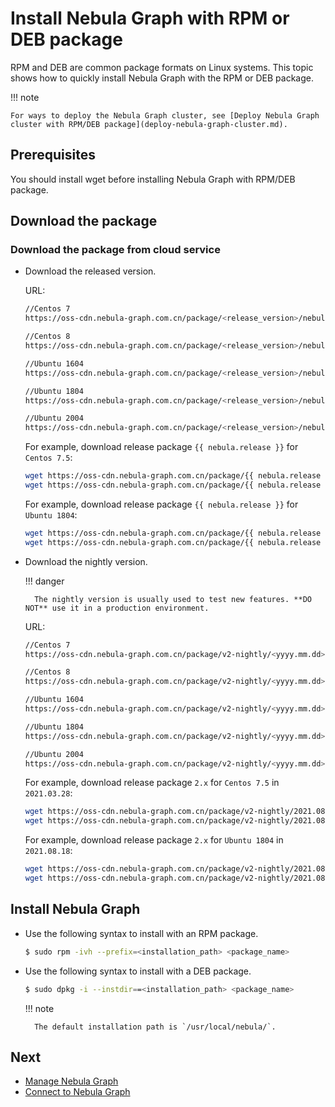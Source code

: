 # Install Nebula Graph with RPM or DEB package

RPM and DEB are common package formats on Linux systems. This topic shows how to quickly install Nebula Graph with the RPM or DEB package.

!!! note

    For ways to deploy the Nebula Graph cluster, see [Deploy Nebula Graph cluster with RPM/DEB package](deploy-nebula-graph-cluster.md).

## Prerequisites

You should install wget before installing Nebula Graph with RPM/DEB package.

## Download the package

### Download the package from cloud service

* Download the released version.

    URL:

    ```bash
    //Centos 7
    https://oss-cdn.nebula-graph.com.cn/package/<release_version>/nebula-graph-<release_version>.el7.x86_64.rpm

    //Centos 8
    https://oss-cdn.nebula-graph.com.cn/package/<release_version>/nebula-graph-<release_version>.el8.x86_64.rpm

    //Ubuntu 1604
    https://oss-cdn.nebula-graph.com.cn/package/<release_version>/nebula-graph-<release_version>.ubuntu1604.amd64.deb

    //Ubuntu 1804
    https://oss-cdn.nebula-graph.com.cn/package/<release_version>/nebula-graph-<release_version>.ubuntu1804.amd64.deb

    //Ubuntu 2004
    https://oss-cdn.nebula-graph.com.cn/package/<release_version>/nebula-graph-<release_version>.ubuntu2004.amd64.deb
    ```

    For example, download release package `{{ nebula.release }}` for `Centos 7.5`:

    ```bash
    wget https://oss-cdn.nebula-graph.com.cn/package/{{ nebula.release }}/nebula-graph-{{ nebula.release }}.el7.x86_64.rpm
    wget https://oss-cdn.nebula-graph.com.cn/package/{{ nebula.release }}/nebula-graph-{{ nebula.release }}.el7.x86_64.rpm.sha256sum.txt
    ```

    For example, download release package `{{ nebula.release }}` for `Ubuntu 1804`:

    ```bash
    wget https://oss-cdn.nebula-graph.com.cn/package/{{ nebula.release }}/nebula-graph-{{ nebula.release }}.ubuntu1804.amd64.deb
    wget https://oss-cdn.nebula-graph.com.cn/package/{{ nebula.release }}/nebula-graph-{{ nebula.release }}.ubuntu1804.amd64.deb.sha256sum.txt
    ```

* Download the nightly version.

  !!! danger

        The nightly version is usually used to test new features. **DO NOT** use it in a production environment.

    URL:

    ```bash
    //Centos 7
    https://oss-cdn.nebula-graph.com.cn/package/v2-nightly/<yyyy.mm.dd>/nebula-graph-<yyyy.mm.dd>-nightly.el7.x86_64.rpm

    //Centos 8
    https://oss-cdn.nebula-graph.com.cn/package/v2-nightly/<yyyy.mm.dd>/nebula-graph-<yyyy.mm.dd>-nightly.el8.x86_64.rpm

    //Ubuntu 1604
    https://oss-cdn.nebula-graph.com.cn/package/v2-nightly/<yyyy.mm.dd>/nebula-graph-<yyyy.mm.dd>-nightly.ubuntu1604.amd64.deb

    //Ubuntu 1804
    https://oss-cdn.nebula-graph.com.cn/package/v2-nightly/<yyyy.mm.dd>/nebula-graph-<yyyy.mm.dd>-nightly.ubuntu1804.amd64.deb

    //Ubuntu 2004
    https://oss-cdn.nebula-graph.com.cn/package/v2-nightly/<yyyy.mm.dd>/nebula-graph-<yyyy.mm.dd>-nightly.ubuntu1804.amd64.deb
    ```

    For example, download release package `2.x` for `Centos 7.5` in `2021.03.28`:

    ```bash
    wget https://oss-cdn.nebula-graph.com.cn/package/v2-nightly/2021.08.18/nebula-graph-2021.08.18-nightly.el7.x86_64.rpm
    wget https://oss-cdn.nebula-graph.com.cn/package/v2-nightly/2021.08.18/nebula-graph-2021.08.18-nightly.el7.x86_64.rpm.sha256sum.txt
    ```

    For example, download release package `2.x` for `Ubuntu 1804` in `2021.08.18`:

    ```bash
    wget https://oss-cdn.nebula-graph.com.cn/package/v2-nightly/2021.08.18/nebula8graph-2021.08.18-nightly.ubuntu1804.amd64.deb
    wget https://oss-cdn.nebula-graph.com.cn/package/v2-nightly/2021.08.18/nebula-graph-2021.08.18-nightly.ubuntu1804.amd64.deb.sha256sum.txt
    ```

<!--
### Download the package from GitHub

* Download the release version.

   + On the [Nebula Graph Releases](https://github.com/vesoft-inc/nebula/releases) page, find the required version and click **Assets**.

   ![Select a Nebula Graph release version](https://github.com/vesoft-inc/nebula-docs/raw/master/docs-2.0/figs/4.deployment-and-installation/2.complie-and-install-nebula-graph/2.install-nebula-graph-by-rpm-or-deb/releases-page.png?raw=true)

   + In the **Assets** area, click the package to download it.

* Download the nightly version.

    >**danger**：The nightly version is usually used to test new features. **DO NOT** use it in a production environment.

   + On the [Nebula Graph package](https://github.com/vesoft-inc/nebula/actions/workflows/package.yaml) page, click the latest **package** on the top.

   ![Select a Nebula Graph nightly version](https://github.com/vesoft-inc/nebula-docs/raw/master/docs-2.0/figs/4.deployment-and-installation/2.complie-and-install-nebula-graph/2.install-nebula-graph-by-rpm-or-deb/nightly-page.png?raw=true)

   + In the **Artifacts** area, click the package to download it.
-->

## Install Nebula Graph

* Use the following syntax to install with an RPM package.

    ```bash
    $ sudo rpm -ivh --prefix=<installation_path> <package_name>
    ```

* Use the following syntax to install with a DEB package.

    ```bash
    $ sudo dpkg -i --instdir==<installation_path> <package_name>
    ```

  !!! note

        The default installation path is `/usr/local/nebula/`.

## Next

- [Manage Nebula Graph](../manage-service.md)
- [Connect to Nebula Graph](../../2.quick-start/3.connect-to-nebula-graph.md)
